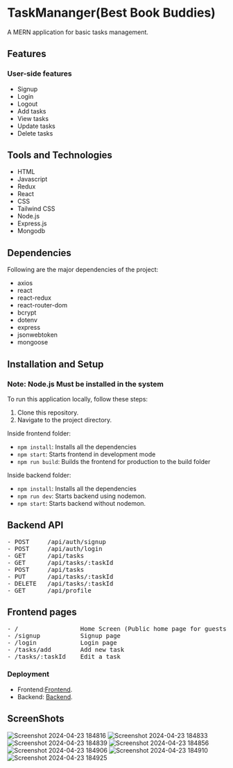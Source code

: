 #  TaskMananger(Best Book Buddies)

A MERN application for basic tasks management.



## Features

### User-side features

- Signup
- Login
- Logout
- Add tasks
- View tasks
- Update tasks
- Delete tasks


## Tools and Technologies

- HTML
- Javascript
- Redux
- React
- CSS
- Tailwind CSS
- Node.js
- Express.js
- Mongodb

## Dependencies

Following are the major dependencies of the project:

- axios
- react
- react-redux
- react-router-dom
- bcrypt
- dotenv
- express
- jsonwebtoken
- mongoose



## Installation and Setup

### Note: Node.js Must be installed in the system

To run this application locally, follow these steps:

1. Clone this repository.
2. Navigate to the project directory.

Inside frontend folder:

- `npm install`: Installs all the dependencies
- `npm start`: Starts frontend in development mode
- `npm run build`: Builds the frontend for production to the build folder

Inside backend folder:

- `npm install`: Installs all the dependencies
- `npm run dev`: Starts backend using nodemon.
- `npm start`: Starts backend without nodemon.

## Backend API

<pre>
- POST     /api/auth/signup
- POST     /api/auth/login
- GET      /api/tasks
- GET      /api/tasks/:taskId
- POST     /api/tasks
- PUT      /api/tasks/:taskId
- DELETE   /api/tasks/:taskId
- GET      /api/profile
</pre>

## Frontend pages

<pre>
- /                 Home Screen (Public home page for guests and private dashboard (tasks) for logged-in users)
- /signup           Signup page
- /login            Login page
- /tasks/add        Add new task
- /tasks/:taskId    Edit a task
</pre>


### Deployment
- Frontend:[Frontend](https://books-task-manager.vercel.app/).
- Backend: [Backend](https://task-mangement-backend-1.onrender.com).

## ScreenShots


![Screenshot 2024-04-23 184816](https://github.com/sanju01sahu/books-task-manager/assets/77436131/471f24b2-5068-40f5-9fd6-96b22c6e736f)
![Screenshot 2024-04-23 184833](https://github.com/sanju01sahu/books-task-manager/assets/77436131/ad47c713-2a90-43e9-929a-71aec5196c69)
![Screenshot 2024-04-23 184839](https://github.com/sanju01sahu/books-task-manager/assets/77436131/57927bb2-aff6-4e6c-ab43-047c73dc503b)
![Screenshot 2024-04-23 184856](https://github.com/sanju01sahu/books-task-manager/assets/77436131/a117e965-4d8f-4905-b60a-397b5c78528a)
![Screenshot 2024-04-23 184906](https://github.com/sanju01sahu/books-task-manager/assets/77436131/7f8a0585-69c4-402f-aed5-e16b10c0eb4b)
![Screenshot 2024-04-23 184910](https://github.com/sanju01sahu/books-task-manager/assets/77436131/85cecbad-92a3-404c-8e15-999c9159e976)
![Screenshot 2024-04-23 184925](https://github.com/sanju01sahu/books-task-manager/assets/77436131/62fcfc53-34e9-48d3-a637-e620cf8a6e82)


